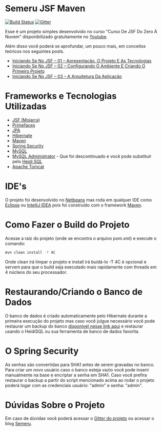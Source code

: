 Semeru JSF Maven
================

[![Build Status](https://travis-ci.org/leandrocgsi/semeru_jsf_maven.svg?branch=master)](https://travis-ci.org/leandrocgsi/semeru_jsf_maven)
[![Gitter](https://badges.gitter.im/leandrocgsi/semeru_jsf_maven.svg)](https://gitter.im/leandrocgsi/semeru_jsf_maven?utm_source=badge&utm_medium=badge&utm_campaign=pr-badge)

Esse é um projeto simples desenvolvido no curso "Curso De JSF Do Zero À Nuvem" disponibilizado gratuitamente no [Youtube](https://www.youtube.com/playlist?list=PL18bbNo7xuh9d1AyAeC77O8xRz6hPD3iJ).

Além disso você poderá se aprofundar, um pouco mais, em conceitos teóricos nos seguintes posts.

* [Iniciando Se No JSF – 01 – Apresentação, O Projeto E As Tecnologias](http://www.semeru.com.br/blog/iniciando-se-no-jsf-01-apresentacao-o-projeto-e-as-tecnologias/)
* [Iniciando Se No JSF – 02 – Configurando O Ambiente E Criando O Primeiro Projeto](http://www.semeru.com.br/blog/iniciando-se-no-jsf-02-configurando-o-ambiente-e-criando-o-primeiro-projeto/)
* [Iniciando Se No JSF – 03 – A Arquitetura Da Aplicação](http://www.semeru.com.br/blog/iniciando-se-no-jsf-03-a-arquitetura-da-aplicacao/)

Frameworks e Tecnologias Utilizadas
================
* [JSF (Mojarra)](https://javaserverfaces.java.net/)
* [Primefaces](http://www.primefaces.org/)
* [JPA](http://www.oracle.com/technetwork/java/javaee/tech/persistence-jsp-140049.html)
* [Hibernate](http://hibernate.org/)
* [Maven](https://maven.apache.org/)
* [Spring Security](http://projects.spring.io/spring-security/)
* [MySQL](https://www.mysql.com/)
* [MySQL Administrator](https://downloads.mysql.com/archives/administrator/) - Que foi descontinuado e você pode substituir pelo [Heidi SQL](http://www.heidisql.com/)
* [Apache Tomcat](http://tomcat.apache.org/)

IDE's
================

O projeto foi desenvolvido no [Netbeans](https://netbeans.org/) mas roda em qualquer IDE como [Eclipse](https://eclipse.org) ou [IntelliJ IDEA](https://www.jetbrains.com/idea/) pois foi construído com o framework [Maven](https://maven.apache.org/). 

Como Fazer o Build do Projeto
================
Acesse a raiz do projeto (onde se encontra o arquivo pom.xml) e execute o comando:

```sh
mvn clean install -T 4C
```

Onde clean irá limpar o projeto e install irá buidá-lo -T 4C é opcional e servem para que o build seja executado mais rapidamente com threads em 4 núcleos do seu processador.

Restaurando/Criando o Banco de Dados
================

O banco de dados é criado automaticamente pelo Hibernate durante a primeira execução do projeto mas caso você julgue necessário você pode restaurar um backup do banco [disponível nesse link aqui](https://github.com/leandrocgsi/semeru_jsf_maven/blob/master/src/main/resources/ScriptsSQL/dump.sql) e restaurar usando o HeidiSQL ou sua ferramenta de banco de dados favorita.

O Spring Security
================

As senhas são convertidas para SHA1 antes de serem gravadas no banco. Para criar um novo usuário caso o banco esteja vazio você pode inserir manualmente na base e encriptar a senha em SHA1. Caso você prefira restaurar o backup a partir do script mencionado acima ao rodar o projeto poderá logar com as credenciais usuário: "admin" e senha: "admin".

Dúvidas Sobre o Projeto
================

Em caso de dúvidas você poderá acessar o [Gitter do projeto](https://gitter.im/leandrocgsi/semeru_jsf_maven?utm_source=badge&utm_medium=badge&utm_campaign=pr-badge) ou acessar o blog [Semeru](http://semeru.com.br).

